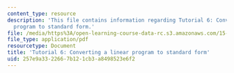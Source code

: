 ```yaml
---
content_type: resource
description: 'This file contains information regarding Tutorial 6: Converting a linear
  program to standard form.'
file: /media/https%3A/open-learning-course-data-rc.s3.amazonaws.com/15-053-optimization-methods-in-management-science-spring-2013/257e9a3322667b121cb3a8498523e6f2_MIT15_053S13_tut06.pdf
file_type: application/pdf
resourcetype: Document
title: 'Tutorial 6: Converting a linear program to standard form'
uid: 257e9a33-2266-7b12-1cb3-a8498523e6f2
---
```

